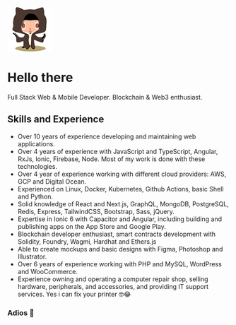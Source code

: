 <picture>
  <source media="(prefers-color-scheme: dark)" alt="Welcome to the dark side" srcset="https://raw.githubusercontent.com/alexx855/alexx855/master/public/stormtroopocat.png">
  <img alt="May the Force be with you" width="100" height="100" src="https://raw.githubusercontent.com/alexx855/alexx855/master/public/octobiwan.png">
</picture>

# Hello there

Full Stack Web & Mobile Developer. Blockchain & Web3 enthusiast.

## Skills and Experience

- Over 10 years of experience developing and maintaining web applications.
- Over 4 years of experience with JavaScript and TypeScript, Angular, RxJs, Ionic, Firebase, Node. Most of my work is done with these technologies.
- Over 4 year of experience working with different cloud providers: AWS, GCP and Digital Ocean.
- Experienced on Linux, Docker, Kubernetes, Github Actions, basic Shell and Python.
- Solid knowledge of React and Next.js, GraphQL, MongoDB, PostgreSQL, Redis, Express, TailwindCSS, Bootstrap, Sass, jQuery.
- Expertise in Ionic 6 with Capacitor and Angular, including building and publishing apps on the App Store and Google Play.
- Blockchain developer enthusiast, smart contracts development with Solidity, Foundry, Wagmi, Hardhat and Ethers.js
- Able to create mockups and basic designs with Figma, Photoshop and Illustrator.
- Over 6 years of experience working with PHP and MySQL, WordPress and WooCommerce.
- Experience owning and operating a computer repair shop, selling hardware, peripherals, and accessories, and providing IT support services. Yes i can fix your printer 🤓😂

### Adios 👋
